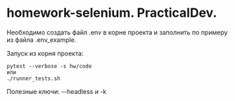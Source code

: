 # homework-selenium. PracticalDev.

Необходимо создать файл .env в корне проекта и заполнить по примеру из файла .env_example.

Запуск из корня проекта:

```
pytest --verbose -s hw/code
или
./runner_tests.sh
```

Полезные ключи: --headless и -k

